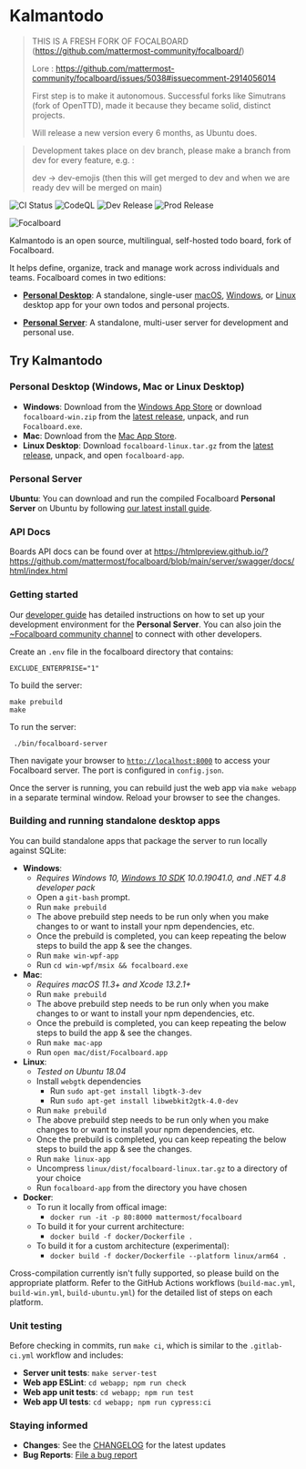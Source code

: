 # Kalmantodo

> THIS IS A FRESH FORK OF FOCALBOARD (https://github.com/mattermost-community/focalboard/)
>
> Lore :
> https://github.com/mattermost-community/focalboard/issues/5038#issuecomment-2914056014
>
> First step is to make it autonomous. Successful forks like Simutrans (fork of OpenTTD), made it because they became solid, distinct projects.
>
> Will release a new version every 6 months, as Ubuntu does.

> Development takes place on dev branch, please make a branch from dev for every feature, e.g. :
> 
> dev -> dev-emojis (then this will get merged to dev and when we are ready dev will be merged on main)

![CI Status](https://github.com/mattermost/focalboard/actions/workflows/ci.yml/badge.svg)
![CodeQL](https://github.com/mattermost/focalboard/actions/workflows/codeql-analysis.yml/badge.svg)
![Dev Release](https://github.com/mattermost/focalboard/actions/workflows/dev-release.yml/badge.svg)
![Prod Release](https://github.com/mattermost/focalboard/actions/workflows/prod-release.yml/badge.svg)

![Focalboard](website/site/static/img/hero.jpg)

Kalmantodo is an open source, multilingual, self-hosted todo board, fork of Focalboard.

It helps define, organize, track and manage work across individuals and teams. Focalboard comes in two editions:

* **[Personal Desktop](https://www.focalboard.com/docs/personal-edition/desktop/)**: A standalone, single-user [macOS](https://apps.apple.com/app/apple-store/id1556908618?pt=2114704&ct=website&mt=8), [Windows](https://www.microsoft.com/store/apps/9NLN2T0SX9VF?cid=website), or [Linux](https://www.focalboard.com/download/personal-edition/desktop/#linux-desktop) desktop app for your own todos and personal projects.

* **[Personal Server](https://www.focalboard.com/download/personal-edition/ubuntu/)**: A standalone, multi-user server for development and personal use.

## Try Kalmantodo

### Personal Desktop (Windows, Mac or Linux Desktop)

* **Windows**: Download from the [Windows App Store](https://www.microsoft.com/store/productId/9NLN2T0SX9VF) or download `focalboard-win.zip` from the [latest release](https://github.com/mattermost/focalboard/releases), unpack, and run `Focalboard.exe`.
* **Mac**: Download from the [Mac App Store](https://apps.apple.com/us/app/focalboard-insiders/id1556908618?mt=12).
* **Linux Desktop**: Download `focalboard-linux.tar.gz` from the [latest release](https://github.com/mattermost/focalboard/releases), unpack, and open `focalboard-app`.

### Personal Server

**Ubuntu**: You can download and run the compiled Focalboard **Personal Server** on Ubuntu by following [our latest install guide](https://www.focalboard.com/download/personal-edition/ubuntu/).

### API Docs

Boards API docs can be found over at <https://htmlpreview.github.io/?https://github.com/mattermost/focalboard/blob/main/server/swagger/docs/html/index.html>

### Getting started

Our [developer guide](https://developers.mattermost.com/contribute/focalboard/personal-server-setup-guide) has detailed instructions on how to set up your development environment for the **Personal Server**. You can also join the [~Focalboard community channel](https://community.mattermost.com/core/channels/focalboard) to connect with other developers.

Create an `.env` file in the focalboard directory that contains:

```
EXCLUDE_ENTERPRISE="1"
```

To build the server:

```
make prebuild
make
```

To run the server:

```
 ./bin/focalboard-server
```

Then navigate your browser to [`http://localhost:8000`](http://localhost:8000) to access your Focalboard server. The port is configured in `config.json`.

Once the server is running, you can rebuild just the web app via `make webapp` in a separate terminal window. Reload your browser to see the changes.

### Building and running standalone desktop apps

You can build standalone apps that package the server to run locally against SQLite:

* **Windows**:
  * *Requires Windows 10, [Windows 10 SDK](https://developer.microsoft.com/en-us/windows/downloads/sdk-archive/) 10.0.19041.0, and .NET 4.8 developer pack*
  * Open a `git-bash` prompt.
  * Run `make prebuild`
  * The above prebuild step needs to be run only when you make changes to or want to install your npm dependencies, etc.
  * Once the prebuild is completed, you can keep repeating the below steps to build the app & see the changes.
  * Run `make win-wpf-app`
  * Run `cd win-wpf/msix && focalboard.exe`
* **Mac**:
  * *Requires macOS 11.3+ and Xcode 13.2.1+*
  * Run `make prebuild`
  * The above prebuild step needs to be run only when you make changes to or want to install your npm dependencies, etc.
  * Once the prebuild is completed, you can keep repeating the below steps to build the app & see the changes.
  * Run `make mac-app`
  * Run `open mac/dist/Focalboard.app`
* **Linux**:
  * *Tested on Ubuntu 18.04*
  * Install `webgtk` dependencies
    * Run `sudo apt-get install libgtk-3-dev`
    * Run `sudo apt-get install libwebkit2gtk-4.0-dev`
  * Run `make prebuild`
  * The above prebuild step needs to be run only when you make changes to or want to install your npm dependencies, etc.
  * Once the prebuild is completed, you can keep repeating the below steps to build the app & see the changes.
  * Run `make linux-app`
  * Uncompress `linux/dist/focalboard-linux.tar.gz` to a directory of your choice
  * Run `focalboard-app` from the directory you have chosen
* **Docker**:
  * To run it locally from offical image:
    * `docker run -it -p 80:8000 mattermost/focalboard`
  * To build it for your current architecture:
    * `docker build -f docker/Dockerfile .`
  * To build it for a custom architecture (experimental):
    * `docker build -f docker/Dockerfile --platform linux/arm64 .`

Cross-compilation currently isn't fully supported, so please build on the appropriate platform. Refer to the GitHub Actions workflows (`build-mac.yml`, `build-win.yml`, `build-ubuntu.yml`) for the detailed list of steps on each platform.

### Unit testing

Before checking in commits, run `make ci`, which is similar to the `.gitlab-ci.yml` workflow and includes:

* **Server unit tests**: `make server-test`
* **Web app ESLint**: `cd webapp; npm run check`
* **Web app unit tests**: `cd webapp; npm run test`
* **Web app UI tests**: `cd webapp; npm run cypress:ci`

### Staying informed

* **Changes**: See the [CHANGELOG](CHANGELOG.md) for the latest updates
* **Bug Reports**: [File a bug report](https://github.com/Kalmantodo/kalmantodo/issues)
